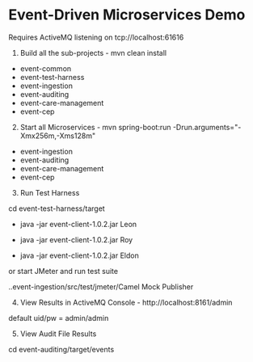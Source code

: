 Event-Driven Microservices Demo
=======================

Requires ActiveMQ listening on tcp://localhost:61616

1) Build all the sub-projects - mvn clean install

- event-common
- event-test-harness
- event-ingestion
- event-auditing
- event-care-management
- event-cep

2) Start all Microservices - mvn spring-boot:run -Drun.arguments="-Xmx256m,-Xms128m" 

- event-ingestion
- event-auditing
- event-care-management
- event-cep

3) Run Test Harness 

cd event-test-harness/target

* java -jar event-client-1.0.2.jar Leon

* java -jar event-client-1.0.2.jar Roy

* java -jar event-client-1.0.2.jar Eldon

or start JMeter and run test suite

..event-ingestion/src/test/jmeter/Camel Mock Publisher


4) View Results in ActiveMQ Console - http://localhost:8161/admin

default uid/pw = admin/admin


5) View Audit File Results

cd event-auditing/target/events
